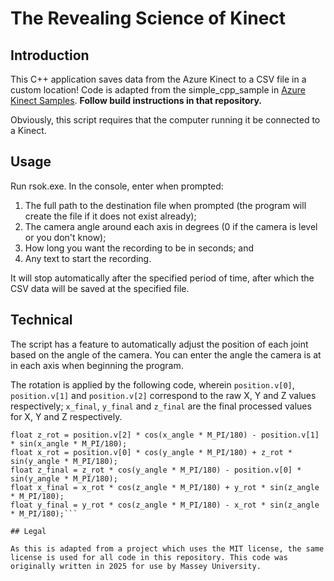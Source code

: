 # The Revealing Science of Kinect

## Introduction

This C++ application saves data from the Azure Kinect to a CSV file in a custom location! Code is adapted from the simple_cpp_sample in [Azure Kinect Samples](<https://github.com/microsoft/Azure-Kinect-Samples/tree/master>). **Follow build instructions in that repository.**

Obviously, this script requires that the computer running it be connected to a Kinect.

## Usage

Run rsok.exe. In the console, enter when prompted:

1) The full path to the destination file when prompted (the program will create the file if it does not exist already);
2) The camera angle around each axis in degrees (0 if the camera is level or you don't know);
3) How long you want the recording to be in seconds; and
4) Any text to start the recording.

It will stop automatically after the specified period of time, after which the CSV data will be saved at the specified file.

## Technical

The script has a feature to automatically adjust the position of each joint based on the angle of the camera. You can enter the angle the camera is at in each axis when beginning the program.

The rotation is applied by the following code, wherein `position.v[0]`, `position.v[1]` and `position.v[2]` correspond to the raw X, Y and Z values respectively; `x_final`, `y_final` and `z_final` are the final processed values for X, Y and Z respectively.

```float y_rot = position.v[1] * cos(x_angle * M_PI/180) + position.v[2] * sin(x_angle * M_PI/180);
float z_rot = position.v[2] * cos(x_angle * M_PI/180) - position.v[1] * sin(x_angle * M_PI/180);
float x_rot = position.v[0] * cos(y_angle * M_PI/180) + z_rot * sin(y_angle * M_PI/180);
float z_final = z_rot * cos(y_angle * M_PI/180) - position.v[0] * sin(y_angle * M_PI/180);
float x_final = x_rot * cos(z_angle * M_PI/180) + y_rot * sin(z_angle * M_PI/180);
float y_final = y_rot * cos(z_angle * M_PI/180) - x_rot * sin(z_angle * M_PI/180);```

## Legal

As this is adapted from a project which uses the MIT license, the same license is used for all code in this repository. This code was originally written in 2025 for use by Massey University.
